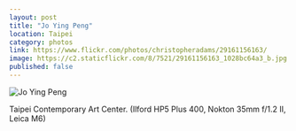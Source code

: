 ```yaml
---
layout: post
title: "Jo Ying Peng"
location: Taipei
category: photos
link: https://www.flickr.com/photos/christopheradams/29161156163/
image: https://c2.staticflickr.com/8/7521/29161156163_1028bc64a3_b.jpg
published: false
---
```


![Jo Ying Peng](https://c2.staticflickr.com/8/7521/29161156163_1028bc64a3_b.jpg)

Taipei Contemporary Art Center. (Ilford HP5 Plus 400, Nokton 35mm f/1.2 II, Leica M6)
